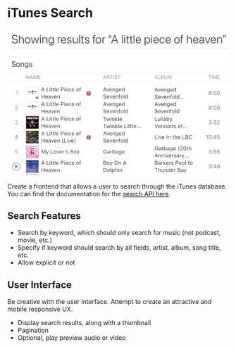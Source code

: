 # iTunes Search

![Search Results](results.png)

Create a frontend that allows a user to search through the iTunes database. You can find the documentation for the [search API here](https://performance-partners.apple.com/search-api).

## Search Features

- Search by keyword, which should only search for music (not podcast, movie, etc.)
- Specify if keyword should search by all fields, artist, album, song title, etc.
- Allow explicit or not

## User Interface

Be creative with the user interface. Attempt to create an attractive and mobile responsive UX.

- Display search results, along with a thumbnail
- Pagination
- Optional, play preview audio or video